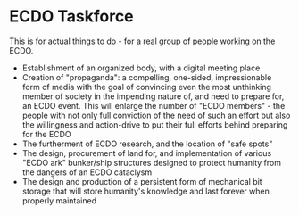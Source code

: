 # ECDO Taskforce

This is for actual things to do - for a real group of people working on the ECDO.

- Establishment of an organized body, with a digital meeting place
- Creation of "propaganda": a compelling, one-sided, impressionable form of media with the goal of convincing even the most unthinking member of society in the impending nature of, and need to prepare for, an ECDO event. This will enlarge the number of "ECDO members" - the people with not only full conviction of the need of such an effort but also the willingness and action-drive to put their full efforts behind preparing for the ECDO
- The furtherment of ECDO research, and the location of "safe spots"
- The design, procurement of land for, and implementation of various "ECDO ark" bunker/ship structures designed to protect humanity from the dangers of an ECDO cataclysm
- The design and production of a persistent form of mechanical bit storage that will store humanity's knowledge and last forever when properly maintained
